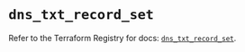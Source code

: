 # `dns_txt_record_set`

Refer to the Terraform Registry for docs: [`dns_txt_record_set`](https://registry.terraform.io/providers/hashicorp/dns/3.4.1/docs/resources/txt_record_set).
